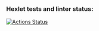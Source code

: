 ### Hexlet tests and linter status:
[![Actions Status](https://github.com/annetmyshkina/python-project-49/actions/workflows/hexlet-check.yml/badge.svg)](https://github.com/annetmyshkina/python-project-49/actions)